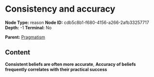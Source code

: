# Consistency and accuracy

**Node Type:** reason
**Node ID:** cdb5c8b1-f680-4156-a266-2afb33257717
**Depth:** -1
**Terminal:** No

**Parent:** [Pragmatism](pragmatism.md)

## Content

**Consistent beliefs are often more accurate**, **Accuracy of beliefs frequently correlates with their practical success**

